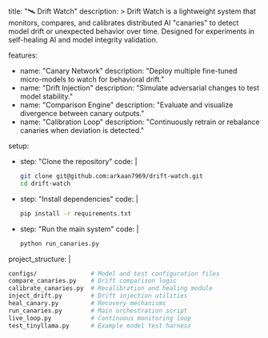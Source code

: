title: "🛰️ Drift Watch"
description: >
  Drift Watch is a lightweight system that monitors, compares, and calibrates distributed AI "canaries"
  to detect model drift or unexpected behavior over time.
  Designed for experiments in self-healing AI and model integrity validation.

features:
  - name: "Canary Network"
    description: "Deploy multiple fine-tuned micro-models to watch for behavioral drift."
  - name: "Drift Injection"
    description: "Simulate adversarial changes to test model stability."
  - name: "Comparison Engine"
    description: "Evaluate and visualize divergence between canary outputs."
  - name: "Calibration Loop"
    description: "Continuously retrain or rebalance canaries when deviation is detected."

setup:
  - step: "Clone the repository"
    code: |
      ```bash
      git clone git@github.com:arkaan7969/drift-watch.git
      cd drift-watch
      ```
  - step: "Install dependencies"
    code: |
      ```bash
      pip install -r requirements.txt
      ```
  - step: "Run the main system"
    code: |
      ```bash
      python run_canaries.py
      ```

project_structure: |
  ```bash
  configs/               # Model and test configuration files
  compare_canaries.py    # Drift comparison logic
  calibrate_canaries.py  # Recalibration and healing module
  inject_drift.py        # Drift injection utilities
  heal_canary.py         # Recovery mechanisms
  run_canaries.py        # Main orchestration script
  live_loop.py           # Continuous monitoring loop
  test_tinyllama.py      # Example model test harness
